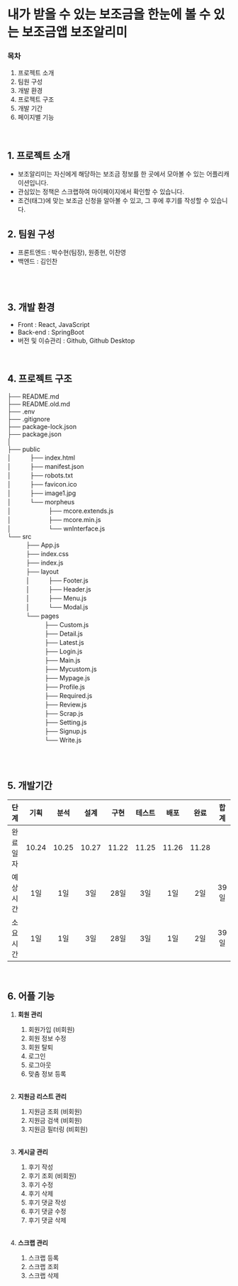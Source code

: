 # 내가 받을 수 있는 보조금을 한눈에 볼 수 있는 보조금앱 보조알리미  
### 목차
1. 프로젝트 소개
2. 팀원 구성
3. 개발 환경
4. 프로젝트 구조
5. 개발 기간
6. 페이지별 기능
<br />

## 1. 프로젝트 소개
- 보조알리미는 자신에게 해당하는 보조금 정보를 한 곳에서 모아볼 수 있는 어플리캐이션입니다.
- 관심있는 정책은 스크랩하여 마이페이지에서 확인할 수 있습니다.
- 조건(태그)에 맞는 보조금 신청을 알아볼 수 있고, 그 후에 후기를 작성할 수 있습니다.
   

## 2. 팀원 구성
- 프론트엔드 : 박수현(팀장), 원종현, 이찬영   
- 백엔드 : 김인찬
<br />
<br />

## 3. 개발 환경
- Front : React, JavaScript
- Back-end : SpringBoot
- 버전 및 이슈관리 : Github, Github Desktop
<br />

## 4. 프로젝트 구조
├── README.md <br />
├── README.old.md <br />
├── .env <br />
├── .gitignore <br />
├── package-lock.json <br />
├── package.json <br />
│ <br />
├── public <br />
│　　　├── index.html <br />
│　　　├── manifest.json <br />
│　　　├── robots.txt <br />
│　　　├── favicon.ico <br />
│　　　├── image1.jpg <br />
│　　　└── morpheus <br />
│　　　　　　├── mcore.extends.js <br />
│　　　　　　├── mcore.min.js <br />
│　　　　　　└── wnInterface.js <br />
└── src <br />
　　　├── App.js <br />
　　　├── index.css <br />
　　　├── index.js <br />
　　　├── layout <br />
　　　│　　　├── Footer.js <br />
　　　│　　　├── Header.js <br />
　　　│　　　├── Menu.js <br />
　　　│　　　└── Modal.js <br />
　　　└── pages <br />
　　　　　　├── Custom.js <br />
　　　　　　├── Detail.js <br />
　　　　　　├── Latest.js <br />
　　　　　　├── Login.js <br />
　　　　　　├── Main.js <br />
　　　　　　├── Mycustom.js <br />
　　　　　　├── Mypage.js <br />
　　　　　　├── Profile.js <br />
　　　　　　├── Required.js <br />
　　　　　　├── Review.js <br />
　　　　　　├── Scrap.js <br />
　　　　　　├── Setting.js <br /> 
　　　　　　├── Signup.js <br />
　　　　　　└── Write.js <br />

<br />
<br />

## 5. 개발기간
| 단계   | 기획 | 분석 | 설계 | 구현  | 테스트 | 배포 | 완료 | 합계  |
|:----:|:---:|:---:|:---:|:---:|:---:|:---:|:---:|:---:|
| 완료일자 | 10.24 | 10.25 | 10.27 | 11.22 | 11.25 | 11.26 | 11.28 |  |
| 예상시간 | 1일 | 1일 | 3일 | 28일 | 3일  | 1일 | 2일 | 39일 |
| 소요시간 | 1일 | 1일 | 3일 | 28일 | 3일  | 1일 | 2일 | 39일 |
<br />

## 6. 어플 기능
1. **회원 관리**
   1. 회원가입 (비회원)
   2. 회원 정보 수정
   3. 회원 탈퇴
   4. 로그인
   5. 로그아웃
   6. 맞춤 정보 등록 <br /><br />
  
2. **지원금 리스트 관리**
   1. 지원금 조회 (비회원)
   2. 지원금 검색 (비회원)
   3. 지원금 필터링 (비회원) <br /><br />
  
3. **게시글 관리**
   1. 후기 작성
   2. 후기 조회 (비회원)
   3. 후기 수정
   4. 후기 삭제
   5. 후기 댓글 작성
   6. 후기 댓글 수정
   7. 후기 댓글 삭제 <br /><br />
  
4. **스크랩 관리**
   1. 스크랩 등록
   2. 스크랩 조회
   3. 스크랩 삭제 <br /><br />










